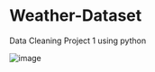 # Weather-Dataset
Data Cleaning Project 1 using python 

![image](https://user-images.githubusercontent.com/81462958/175817172-6df46346-d3f5-40dd-aa2d-53d98e267a6f.png)

